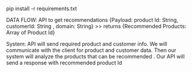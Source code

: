 pip install -r requirements.txt

DATA FLOW: 
API to get recommendations {Payload: product Id: String, customerId: String , domain: String} >>  returns {Recommended Products: Array of Product Id}

System: API will send required product and customer info. We will communicate with the client for product and customer data. Then our system will analyze the products that can be recommended . Our API will send a response with recommended product Id


